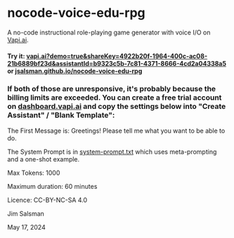 # nocode-voice-edu-rpg
A no-code instructional role-playing game generator with voice I/O on [Vapi.ai](https://vapi.ai).

#### Try it: [vapi.ai?demo=true&shareKey=4922b20f-1964-400c-ac08-21b6889bf23d&assistantId=b9323c5b-7c81-4371-8666-4cd2a04338a5](https://vapi.ai?demo=true&shareKey=4922b20f-1964-400c-ac08-21b6889bf23d&assistantId=b9323c5b-7c81-4371-8666-4cd2a04338a5) or [jsalsman.github.io/nocode-voice-edu-rpg](https://jsalsman.github.io/nocode-voice-edu-rpg)

### If both of those are unresponsive, it's probably because the billing limits are exceeded. You can create a free trial account on [dashboard.vapi.ai](https://dashboard.vapi.ai/) and copy the settings below into "Create Assistant" / "Blank Template":

The First Message is: Greetings! Please tell me what you want to be able to do.

The System Prompt is in [system-prompt.txt](system-prompt.txt) which uses meta-prompting and a one-shot example.

Max Tokens: 1000

Maximum duration: 60 minutes

Licence: CC-BY-NC-SA 4.0

Jim Salsman

May 17, 2024
